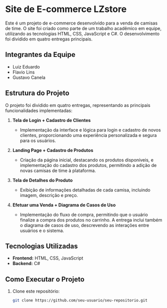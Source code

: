 # Site de E-commerce LZstore

Este é um projeto de e-commerce desenvolvido para a venda de camisas de time. O site foi criado como parte de um trabalho acadêmico em equipe, utilizando as tecnologias HTML, CSS, JavaScript e C#. O desenvolvimento foi dividido em quatro entregas principais.

## Integrantes da Equipe
- Luiz Eduardo
- Flavio Lins
- Gustavo Canela

## Estrutura do Projeto
O projeto foi dividido em quatro entregas, representando as principais funcionalidades implementadas:

1. **Tela de Login + Cadastro de Clientes**  
   - Implementação da interface e lógica para login e cadastro de novos clientes, proporcionando uma experiência personalizada e segura para os usuários.

2. **Landing Page + Cadastro de Produtos**  
   - Criação da página inicial, destacando os produtos disponíveis, e implementação do cadastro dos produtos, permitindo a adição de novas camisas de time à plataforma.

3. **Tela de Detalhes do Produto**  
   - Exibição de informações detalhadas de cada camisa, incluindo imagem, descrição e preço.

4. **Efetuar uma Venda + Diagrama de Casos de Uso**  
   - Implementação do fluxo de compra, permitindo que o usuário finalize a compra dos produtos no carrinho. A entrega inclui também o diagrama de casos de uso, descrevendo as interações entre usuários e o sistema.

## Tecnologias Utilizadas
- **Frontend:** HTML, CSS, JavaScript
- **Backend:** C#

## Como Executar o Projeto
1. Clone este repositório:
   ```bash
   git clone https://github.com/seu-usuario/seu-repositorio.git
